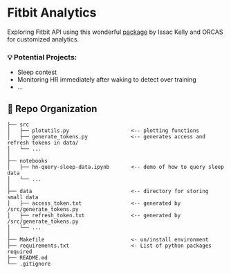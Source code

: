 # Fitbit Analytics

Exploring Fitbit API using this wonderful [package](https://pypi.org/project/fitbit/) by Issac Kelly and ORCAS for customized analytics.

### :bulb: Potential Projects:
- Sleep contest
- Monitoring HR immediately after waking to detect over training
- ... 

:open_file_folder: Repo Organization
--------------------------------

    ├── src                
    │   ├── plotutils.py                    <-- plotting functions
    │   ├── generate_tokens.py              <-- generates access and refresh tokens in data/   
    │   └── ...
    │     
    ├── notebooks          
    │   ├── hn-query-sleep-data.ipynb       <-- demo of how to query sleep data   
    │   └── ...
    │    
    ├── data                                <-- directory for storing small data
    │   ├── access_token.txt                <-- generated by /src/generate_tokens.py      
    │   ├── refresh_token.txt               <-- generated by /src/generate_tokens.py      
    │   └── ...                                          
    │
    ├── Makefile                            <- un/install environment 
    ├── requirements.txt                    <- List of python packages required     
    ├── README.md
    └── .gitignore  
